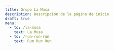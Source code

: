 ```yaml
---
title: Grupo La Musa
description: Descripción de la página de inicio
draft: true
menu:
  - to: /la-musa
    text: La Musa
  - to: /run-run-run
    text: Run Run Run
---
```

